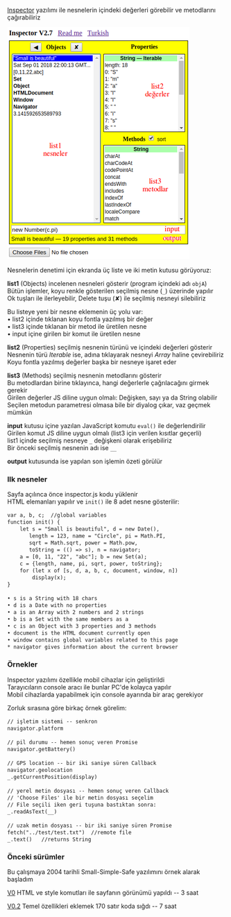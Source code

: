 [Inspector](inspector.html) 
yazılımı ile nesnelerin içindeki değerleri görebilir ve metodlarını çağırabiliriz

![resim](screen.png)

Nesnelerin denetimi için ekranda üç liste ve iki metin kutusu görüyoruz:

**list1** (Objects) incelenen nesneleri gösterir (program içindeki adı `objA`) <br>
Bütün işlemler, koyu renkle gösterilen seçilmiş nesne (`_`) üzerinde yapılır <br>
Ok tuşları ile ilerleyebilir, Delete tuşu (✘) ile seçilmiş nesneyi silebiliriz

Bu listeye yeni bir nesne eklemenin üç yolu var: <br>
• list2 içinde tıklanan koyu fontla yazılmış bir değer <br>
• list3 içinde tıklanan bir metod ile üretilen nesne <br>
• input içine girilen bir komut ile üretilen nesne

**list2** (Properties) seçilmiş nesnenin türünü ve içindeki değerleri gösterir <br>
Nesnenin türü _Iterable_ ise, adına tıklayarak nesneyi _Array_ haline çevirebiliriz <br>
Koyu fontla yazılmış değerler başka bir nesneye işaret eder

**list3** (Methods) seçilmiş nesnenin metodlarını gösterir <br>
Bu metodlardan birine tıklayınca, hangi değerlerle çağrılacağını girmek gerekir <br>
Girilen değerler JS diline uygun olmalı: Değişken, sayı ya da String olabilir <br>
Seçilen metodun parametresi olmasa bile bir diyalog çıkar, vaz geçmek mümkün
 
**input** kutusu içine yazılan JavaScript komutu `eval()` ile değerlendirilir <br>
Girilen komut JS diline uygun olmalı (list3 için verilen kısıtlar geçerli) <br>
list1 içinde seçilmiş nesneye `_` değişkeni olarak erişebiliriz <br>
Bir önceki seçilmiş nesnenin adı ise `__`

**output** kutusunda ise yapılan son işlemin özeti görülür


### Ilk nesneler
Sayfa açılınca önce inspector.js kodu yüklenir <br>
HTML elemanları yapılır ve `init()` ile 8 adet nesne gösterilir:
```
var a, b, c;  //global variables
function init() {
    let s = "Small is beautiful", d = new Date(),
       length = 123, name = "Circle", pi = Math.PI, 
       sqrt = Math.sqrt, power = Math.pow, 
       toString = (() => s), n = navigator;
    a = [0, 11, "22", "abc"]; b = new Set(a);
    c = {length, name, pi, sqrt, power, toString};
    for (let x of [s, d, a, b, c, document, window, n]) 
        display(x);
}

• s is a String with 18 chars 
• d is a Date with no properties
• a is an Array with 2 numbers and 2 strings 
• b is a Set with the same members as a 
• c is an Object with 3 properties and 3 methods 
• document is the HTML document currently open 
• window contains global variables related to this page
* navigator gives information about the current browser
```

### Örnekler
Inspector yazılımı özellikle mobil cihazlar için geliştirildi <br>
Tarayıcıların console aracı ile bunlar PC'de kolayca yapılır <br>
Mobil cihazlarda yapabilmek için console ayarında bir araç gerekiyor

Zorluk sırasına göre birkaç örnek görelim:
```
// işletim sistemi -- senkron
navigator.platform

// pil durumu -- hemen sonuç veren Promise
navigator.getBattery()

// GPS location -- bir iki saniye süren Callback
navigator.geolocation
_.getCurrentPosition(display)

// yerel metin dosyası -- hemen sonuç veren Callback
// 'Choose Files' ile bir metin dosyası seçelim
// File seçili iken geri tuşuna bastıktan sonra:
_.readAsText(__)

// uzak metin dosyası -- bir iki saniye süren Promise
fetch("../test/test.txt")  //remote file
_.text()   //returns String
```

### Önceki sürümler
Bu çalışmaya 2004 tarihli Small-Simple-Safe yazılımını örnek alarak başladım

[V0](evolve/SSS%20V0.html) HTML ve style komutları ile sayfanın görünümü yapıldı -- 3 saat

[V0.2](evolve/inspector%20V0.2.html) Temel özellikleri eklemek 170 satır koda sığdı -- 7 saat

